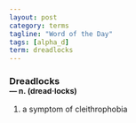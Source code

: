 ```yaml
---
layout: post
category: terms
tagline: "Word of the Day"
tags: [alpha_d]
term: dreadlocks
---
```


<h3>Dreadlocks<br/> <small>&mdash; n. (dread<span>&middot;</span>locks)</small></h3>
<p><ol><li>a symptom of cleithrophobia</li>
</ol></p>

